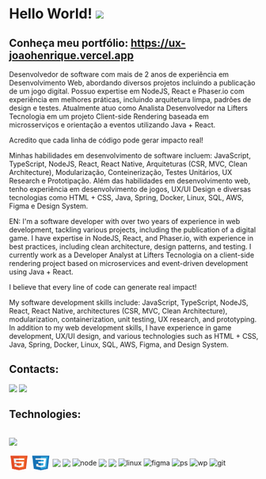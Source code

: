 # Hello World!  <img src="https://raw.githubusercontent.com/iampavangandhi/iampavangandhi/master/gifs/Hi.gif" width="30px">

## Conheça meu portfólio: https://ux-joaohenrique.vercel.app

Desenvolvedor de software com mais de 2 anos de experiência em Desenvolvimento Web, abordando diversos projetos incluindo a publicação de um jogo digital. Possuo expertise em NodeJS, React e Phaser.io com experiência em melhores práticas, incluindo arquitetura limpa, padrões de design e testes. Atualmente atuo como Analista Desenvolvedor na Lifters Tecnologia em um projeto Client-side Rendering baseada em microsserviços e orientação a eventos utilizando Java + React. 

Acredito que cada linha de código pode gerar impacto real!

Minhas habilidades em desenvolvimento de software incluem: JavaScript, TypeScript, NodeJS, React, React Native, Arquiteturas (CSR, MVC, Clean Architecture), Modularização, Conteinerização, Testes Unitários, UX Research e Prototipação. Além das habilidades em desenvolvimento web, tenho experiência em desenvolvimento de jogos, UX/UI Design e diversas tecnologias como HTML + CSS, Java, Spring, Docker, Linux, SQL, AWS, Figma e Design System.

EN: I'm a software developer with over two years of experience in web development, tackling various projects, including the publication of a digital game. I have expertise in NodeJS, React, and Phaser.io, with experience in best practices, including clean architecture, design patterns, and testing. I currently work as a Developer Analyst at Lifters Tecnologia on a client-side rendering project based on microservices and event-driven development using Java + React.

I believe that every line of code can generate real impact!

My software development skills include: JavaScript, TypeScript, NodeJS, React, React Native, architectures (CSR, MVC, Clean Architecture), modularization, containerization, unit testing, UX research, and prototyping. In addition to my web development skills, I have experience in game development, UX/UI design, and various technologies such as HTML + CSS, Java, Spring, Docker, Linux, SQL, AWS, Figma, and Design System.

## Contacts: 
<a href = "mailto:devjoaohenriquejs@gmail.com"><img src="https://img.shields.io/badge/-Gmail-%23333?style=for-the-badge&logo=gmail&logoColor=white" target="_blank"></a>
<a href='https://www.linkedin.com/in/joão-henrique-de-lucena-1a834b207/'><img src='https://img.shields.io/badge/LinkedIn-0077B5?style=for-the-badge&logo=linkedin&logoColor=white' /></a> 

<!-- <center>  <div> 
    <a href="https://github.com/jaohenriqu3">
        <img height="180em" src="https://github-readme-stats.vercel.app/api?username=jaohenriqu3&show_icons=true&theme=dracula&include_all_commits=true&count_private=true"/> 
        <img height="180em" src="https://github-readme-stats.vercel.app/api/top-langs/?username=jaohenriqu3&layout=compact&langs_count=7&theme=dracula"/> 
    </div> </center> -->

## Technologies: 
 <div style="display: inline_block"> <br> 
  <img height="180em" src="https://github-readme-stats.vercel.app/api/top-langs/?username=jaohenriqu3&layout=compact&langs_count=7&theme=dracula"/> <br> <br> 
  <img align="center" alt="joao-HTML" height="30" width="40" src="https://raw.githubusercontent.com/devicons/devicon/master/icons/html5/html5-original.svg">
  <img align="center" alt="joao-CSS" height="30" width="40" src="https://raw.githubusercontent.com/devicons/devicon/master/icons/css3/css3-original.svg">
  <img  align="center" alt"javascript "height= "30"  width= "40" src="https://cdn.jsdelivr.net/gh/devicons/devicon/icons/javascript/javascript-original.svg" />
  <img  align="center" alt"typescript "height= "30"  width= "40" src="https://cdn.jsdelivr.net/gh/devicons/devicon/icons/typescript/typescript-original.svg" />
  <img align="center" height= "30"  width= "40" src="https://cdn.jsdelivr.net/gh/devicons/devicon/icons/nodejs/nodejs-original.svg" alt="node" />
  <img  align="center" alt"react "height= "30"  width= "40" src="https://cdn.jsdelivr.net/gh/devicons/devicon/icons/react/react-original.svg" />
  <img  align="center" alt"react "height= "30"  width= "40" src="https://cdn.jsdelivr.net/gh/devicons/devicon/icons/phaser/phaser-original.svg" />
  <img align="center" height= "30"  width= "40" src="https://cdn.jsdelivr.net/gh/devicons/devicon/icons/linux/linux-original.svg" alt="linux" /> 
  <img align="center"height= "30"  width= "40" src="https://cdn.jsdelivr.net/gh/devicons/devicon/icons/figma/figma-original.svg" alt="figma">  
  <img align="center" height= "30"  width= "40" src="https://cdn.jsdelivr.net/gh/devicons/devicon/icons/photoshop/photoshop-plain.svg" alt="ps"> 
  <img align="center" height= "30"  width= "40"src="https://cdn.jsdelivr.net/gh/devicons/devicon/icons/wordpress/wordpress-plain.svg" alt="wp"/>
  <img align="center" height= "30"  width= "40" src="https://cdn.jsdelivr.net/gh/devicons/devicon/icons/git/git-original.svg" alt="git" />   
</div>  
    


